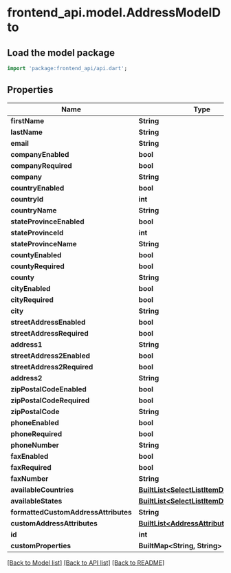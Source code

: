 # frontend_api.model.AddressModelDto

## Load the model package
```dart
import 'package:frontend_api/api.dart';
```

## Properties
Name | Type | Description | Notes
------------ | ------------- | ------------- | -------------
**firstName** | **String** |  | [optional] 
**lastName** | **String** |  | [optional] 
**email** | **String** |  | [optional] 
**companyEnabled** | **bool** |  | [optional] 
**companyRequired** | **bool** |  | [optional] 
**company** | **String** |  | [optional] 
**countryEnabled** | **bool** |  | [optional] 
**countryId** | **int** |  | [optional] 
**countryName** | **String** |  | [optional] 
**stateProvinceEnabled** | **bool** |  | [optional] 
**stateProvinceId** | **int** |  | [optional] 
**stateProvinceName** | **String** |  | [optional] 
**countyEnabled** | **bool** |  | [optional] 
**countyRequired** | **bool** |  | [optional] 
**county** | **String** |  | [optional] 
**cityEnabled** | **bool** |  | [optional] 
**cityRequired** | **bool** |  | [optional] 
**city** | **String** |  | [optional] 
**streetAddressEnabled** | **bool** |  | [optional] 
**streetAddressRequired** | **bool** |  | [optional] 
**address1** | **String** |  | [optional] 
**streetAddress2Enabled** | **bool** |  | [optional] 
**streetAddress2Required** | **bool** |  | [optional] 
**address2** | **String** |  | [optional] 
**zipPostalCodeEnabled** | **bool** |  | [optional] 
**zipPostalCodeRequired** | **bool** |  | [optional] 
**zipPostalCode** | **String** |  | [optional] 
**phoneEnabled** | **bool** |  | [optional] 
**phoneRequired** | **bool** |  | [optional] 
**phoneNumber** | **String** |  | [optional] 
**faxEnabled** | **bool** |  | [optional] 
**faxRequired** | **bool** |  | [optional] 
**faxNumber** | **String** |  | [optional] 
**availableCountries** | [**BuiltList&lt;SelectListItemDto&gt;**](SelectListItemDto.md) |  | [optional] 
**availableStates** | [**BuiltList&lt;SelectListItemDto&gt;**](SelectListItemDto.md) |  | [optional] 
**formattedCustomAddressAttributes** | **String** |  | [optional] 
**customAddressAttributes** | [**BuiltList&lt;AddressAttributeModelDto&gt;**](AddressAttributeModelDto.md) |  | [optional] 
**id** | **int** |  | [optional] 
**customProperties** | **BuiltMap&lt;String, String&gt;** |  | [optional] 

[[Back to Model list]](../README.md#documentation-for-models) [[Back to API list]](../README.md#documentation-for-api-endpoints) [[Back to README]](../README.md)


